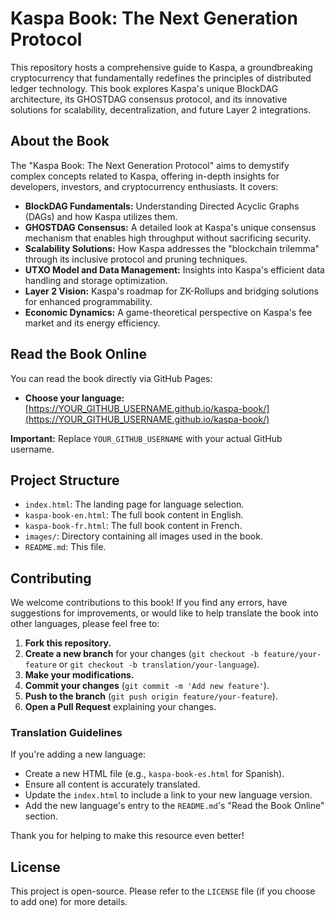 # Kaspa Book: The Next Generation Protocol

This repository hosts a comprehensive guide to Kaspa, a groundbreaking cryptocurrency that fundamentally redefines the principles of distributed ledger technology. This book explores Kaspa's unique BlockDAG architecture, its GHOSTDAG consensus protocol, and its innovative solutions for scalability, decentralization, and future Layer 2 integrations.

## About the Book

The "Kaspa Book: The Next Generation Protocol" aims to demystify complex concepts related to Kaspa, offering in-depth insights for developers, investors, and cryptocurrency enthusiasts. It covers:

*   **BlockDAG Fundamentals:** Understanding Directed Acyclic Graphs (DAGs) and how Kaspa utilizes them.
*   **GHOSTDAG Consensus:** A detailed look at Kaspa's unique consensus mechanism that enables high throughput without sacrificing security.
*   **Scalability Solutions:** How Kaspa addresses the "blockchain trilemma" through its inclusive protocol and pruning techniques.
*   **UTXO Model and Data Management:** Insights into Kaspa's efficient data handling and storage optimization.
*   **Layer 2 Vision:** Kaspa's roadmap for ZK-Rollups and bridging solutions for enhanced programmability.
*   **Economic Dynamics:** A game-theoretical perspective on Kaspa's fee market and its energy efficiency.

## Read the Book Online

You can read the book directly via GitHub Pages:

*   **Choose your language:** [https://YOUR_GITHUB_USERNAME.github.io/kaspa-book/](https://YOUR_GITHUB_USERNAME.github.io/kaspa-book/)

**Important:** Replace `YOUR_GITHUB_USERNAME` with your actual GitHub username.

## Project Structure

*   `index.html`: The landing page for language selection.
*   `kaspa-book-en.html`: The full book content in English.
*   `kaspa-book-fr.html`: The full book content in French.
*   `images/`: Directory containing all images used in the book.
*   `README.md`: This file.

## Contributing

We welcome contributions to this book! If you find any errors, have suggestions for improvements, or would like to help translate the book into other languages, please feel free to:

1.  **Fork this repository.**
2.  **Create a new branch** for your changes (`git checkout -b feature/your-feature` or `git checkout -b translation/your-language`).
3.  **Make your modifications.**
4.  **Commit your changes** (`git commit -m 'Add new feature'`).
5.  **Push to the branch** (`git push origin feature/your-feature`).
6.  **Open a Pull Request** explaining your changes.

### Translation Guidelines

If you're adding a new language:

*   Create a new HTML file (e.g., `kaspa-book-es.html` for Spanish).
*   Ensure all content is accurately translated.
*   Update the `index.html` to include a link to your new language version.
*   Add the new language's entry to the `README.md`'s "Read the Book Online" section.

Thank you for helping to make this resource even better!

## License

This project is open-source. Please refer to the `LICENSE` file (if you choose to add one) for more details.
